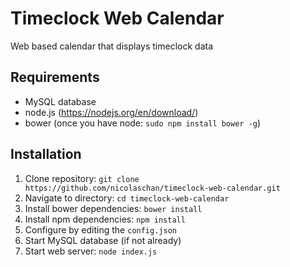 # Timeclock Web Calendar
Web based calendar that displays timeclock data

## Requirements
- MySQL database
- node.js (https://nodejs.org/en/download/)
- bower (once you have node: `sudo npm install bower -g`)

## Installation
1. Clone repository: `git clone https://github.com/nicolaschan/timeclock-web-calendar.git`
2. Navigate to directory: `cd timeclock-web-calendar`
3. Install bower dependencies: `bower install`
4. Install npm dependencies: `npm install`
5. Configure by editing the `config.json`
6. Start MySQL database (if not already)
7. Start web server: `node index.js`
